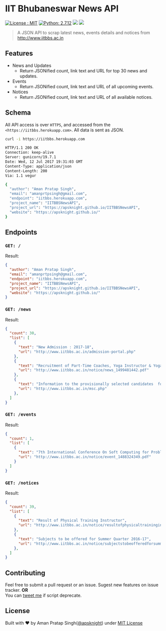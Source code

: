 IIT Bhubaneswar News API
=====

[![License : MIT](https://img.shields.io/npm/l/express.svg)](http://aps.mit-license.org)
[![Python: 2.7.12](https://img.shields.io/badge/Python-2.7.12-red.svg)](https://www.python.org/downloads/release/python-2712/)
![](https://img.shields.io/badge/Heroku-deployed-brightgreen.svg)
![](https://img.shields.io/badge/API%20Type-JSON-orange.svg)

>A JSON API to scrap latest news, events details and notices from <http://www.iitbbs.ac.in>


## Features
* News and Updates
	* Return JSONified count, link text and URL for top 30 news and updates.
* Events
	* Return JSONified count, link text and URL of all upcoming events.
* Notices
	* Return JSONified count, link text and URL of all available notices.

## Schema
All API access is over `HTTPS`, and accessed from the `<https://iitbbs.herokuapp.com>`. All data is sent as JSON.

```bash
curl -i https://iitbbs.herokuapp.com

HTTP/1.1 200 OK
Connection: keep-alive
Server: gunicorn/19.7.1
Date: Wed, 12 Jul 2017 19:31:03 GMT
Content-Type: application/json
Content-Length: 200
Via: 1.1 vegur

{
  "author": "Aman Pratap Singh", 
  "email": "amanprtpsingh@gmail.com", 
  "endpoint": "iitbbs.herokuapp.com", 
  "project_name": "IITBBSNewsAPI", 
  "project_url": "https://apsknight.github.io/IITBBSNewsAPI", 
  "website": "https://apsknight.github.io/"
}
```

## Endpoints

### `GET: /`  
Result:  
```json
{
  "author": "Aman Pratap Singh", 
  "email": "amanprtpsingh@gmail.com", 
  "endpoint": "iitbbs.herokuapp.com", 
  "project_name": "IITBBSNewsAPI", 
  "project_url": "https://apsknight.github.io/IITBBSNewsAPI", 
  "website": "https://apsknight.github.io/"
}
```

### `GET: /news`  
Result:  
```json
{
  "count": 30, 
  "list": [
    {
      "text": "New Admission : 2017-18", 
      "url": "http://www.iitbbs.ac.in/admission-portal.php"
    }, 
    {
      "text": "Recruitment of Part-Time Coaches, Yoga Instructor & Yoga Assistant", 
      "url": "http://www.iitbbs.ac.in/notice/news_1499481442.pdf"
    }, 
    {
      "text": "Information to the provisionally selected candidates  for joining to M.Sc. Programme 2017-18", 
      "url": "http://www.iitbbs.ac.in/msc.php"
    }, 
  ]
}
```

### `GET: /events`  
Result:  
```json
{
  "count": 1, 
  "list": [
    {
      "text": "7th International Conference On Soft Computing for Problem Solving during December 23-24, 2017", 
      "url": "http://www.iitbbs.ac.in/notice/event_1488324349.pdf"
    }
  ]
}
```

### `GET: /notices`  
Result:  
```json
{
  "count": 39, 
  "list": [
    {
      "text": "Result of Physical Training Instructor", 
      "url": "http://www.iitbbs.ac.in/notice/resultofphysicaltraininginstructor_1498601014.pdf"
    }, 
    {
      "text": "Subjects to be offered for Summer Quarter 2016-17", 
      "url": "http://www.iitbbs.ac.in/notice/subjectstobeofferedforsummerquarter201617_1495022716.pdf"
    }, 
  ]
}
```

## Contributing
Feel free to submit a pull request or an issue. Sugest new features on issue tracker.
**OR**  
You can [tweet me](https://twitter.com/ultimateaps) if script deprecate.

## License

Built with ♥ by Aman Pratap Singh([@apsknight](http://amanpratapsingh.github.io)) under [MIT License](http://aps.mit-license.org/)
